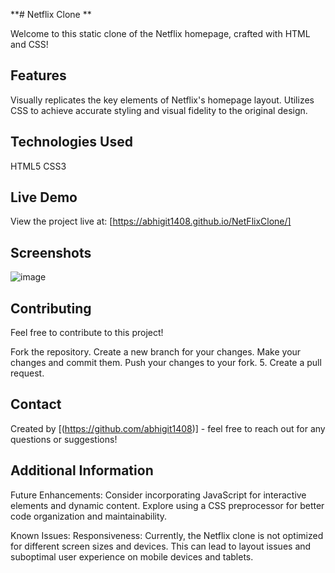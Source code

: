 **# Netflix Clone **

Welcome to this static clone of the Netflix homepage, crafted with HTML and CSS!

## Features
Visually replicates the key elements of Netflix's homepage layout.
Utilizes CSS to achieve accurate styling and visual fidelity to the original design.

## Technologies Used
HTML5
CSS3

## Live Demo
View the project live at: [https://abhigit1408.github.io/NetFlixClone/]

## Screenshots
![image](https://github.com/abhigit1408/NetFlixClone/assets/76694466/a7487313-248c-40f1-b2df-9f5b2b1ca3b2)


## Contributing
Feel free to contribute to this project!

Fork the repository.
Create a new branch for your changes.
Make your changes and commit them.
Push your changes to your fork. 5. Create a pull request.


## Contact

Created by [(https://github.com/abhigit1408)] - feel free to reach out for any questions or suggestions!

## Additional Information

Future Enhancements:
Consider incorporating JavaScript for interactive elements and dynamic content.
Explore using a CSS preprocessor for better code organization and maintainability.

Known Issues:
Responsiveness: Currently, the Netflix clone is not optimized for different screen sizes and devices. This can lead to layout issues and suboptimal user experience on mobile devices and tablets.

